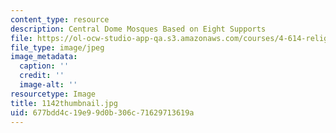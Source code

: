```yaml
---
content_type: resource
description: Central Dome Mosques Based on Eight Supports
file: https://ol-ocw-studio-app-qa.s3.amazonaws.com/courses/4-614-religious-architecture-and-islamic-cultures-fall-2002/677bdd4c19e99d0b306c71629713619a_1142thumbnail.jpg
file_type: image/jpeg
image_metadata:
  caption: ''
  credit: ''
  image-alt: ''
resourcetype: Image
title: 1142thumbnail.jpg
uid: 677bdd4c-19e9-9d0b-306c-71629713619a
---
```

